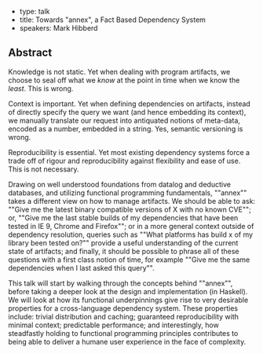 - type: talk
- title: Towards "annex", a Fact Based Dependency System
- speakers: Mark Hibberd

## Abstract 

Knowledge is not static. Yet when dealing with program artifacts, we
choose to seal off what we _know_ at the point in time when we know
the _least_. This is wrong.

Context is important. Yet when defining dependencies on artifacts,
instead of directly specify the query we want (and hence embedding its
context), we manually translate our request into antiquated notions of
meta-data, encoded as a number, embedded in a string. Yes, semantic
versioning is wrong.

Reproducibility is essential. Yet most existing dependency systems
force a trade off of rigour and reproducibility against flexibility
and ease of use. This is not necessary.

Drawing on well understood foundations from datalog and deductive
databases, and utilizing functional programming fundamentals,
""annex"" takes a different view on how to manage artifacts. We should
be able to ask: ""Give me the latest binary compatible versions of X
with no known CVE""; or, ""Give me the last stable builds of my
dependencies that have been tested in IE 9, Chrome and Firefox""; or
in a more general context outside of dependency resolution, queries
such as ""What platforms has build x of my library been tested on?""
provide a useful understanding of the current state of artifacts; and
finally, it should be possible to phrase all of these questions with a
first class notion of time, for example ""Give me the same
dependencies when I last asked this query"".

This talk will start by walking through the concepts behind ""annex"",
before taking a deeper look at the design and implementation (in
Haskell). We will look at how its functional underpinnings give rise
to very desirable properties for a cross-language dependency system.
These properties include: trivial distribution and caching; guaranteed
reproducibility with minimal context; predictable performance; and
interestingly, how steadfastly holding to functional programming
principles contributes to being able to deliver a humane user
experience in the face of complexity.